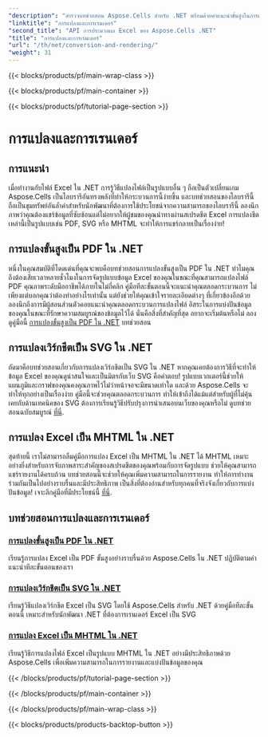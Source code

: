 ```yaml
---
"description": "สำรวจบทช่วยสอน Aspose.Cells สำหรับ .NET พร้อมด้วยคำแนะนำขั้นสูงในการแปลงและเรนเดอร์ไฟล์ Excel เป็นรูปแบบต่างๆ ได้อย่างราบรื่น"
"linktitle": "การแปลงและการเรนเดอร์"
"second_title": "API การประมวลผล Excel ของ Aspose.Cells .NET"
"title": "การแปลงและการเรนเดอร์"
"url": "/th/net/conversion-and-rendering/"
"weight": 31
---
```


{{< blocks/products/pf/main-wrap-class >}}

{{< blocks/products/pf/main-container >}}

{{< blocks/products/pf/tutorial-page-section >}}

# การแปลงและการเรนเดอร์

## การแนะนำ

เมื่อทำงานกับไฟล์ Excel ใน .NET การรู้วิธีแปลงไฟล์เป็นรูปแบบอื่น ๆ ถือเป็นตัวเปลี่ยนเกม Aspose.Cells เป็นไลบรารีอันทรงพลังที่ทำให้กระบวนการนี้ง่ายขึ้น และบทช่วยสอนของไลบรารีนี้ถือเป็นขุมทรัพย์อันล้ำค่าสำหรับนักพัฒนาที่ต้องการใช้ประโยชน์จากความสามารถของไลบรารีนี้ ลองนึกภาพว่าคุณต้องแชร์ข้อมูลที่ซับซ้อนแต่ไม่อยากให้ผู้ชมของคุณนำทางผ่านสเปรดชีต Excel การแปลงชีตเหล่านี้เป็นรูปแบบเช่น PDF, SVG หรือ MHTML จะทำให้การแชร์กลายเป็นเรื่องง่าย! 

## การแปลงขั้นสูงเป็น PDF ใน .NET

หนึ่งในคุณสมบัติที่โดดเด่นที่คุณจะพบคือบทช่วยสอนการแปลงขั้นสูงเป็น PDF ใน .NET ทำไมคุณถึงต้องเสียเวลาหลายชั่วโมงในการจัดรูปแบบข้อมูล Excel ของคุณในขณะที่คุณสามารถแปลงไฟล์ PDF คุณภาพระดับมืออาชีพได้ภายในไม่กี่คลิก คู่มือทีละขั้นตอนนี้จะแนะนำคุณตลอดกระบวนการ ไม่เพียงแต่บอกคุณว่าต้องทำอย่างไรเท่านั้น แต่ยังช่วยให้คุณเข้าใจรายละเอียดต่างๆ ที่เกี่ยวข้องอีกด้วย ลองนึกถึงการมีผู้สอนส่วนตัวคอยแนะนำคุณตลอดกระบวนการแปลงไฟล์ อิสระในการแบ่งปันข้อมูลของคุณในขณะที่รักษาความสมบูรณ์ของข้อมูลไว้ได้ นั่นคือสิ่งที่สำคัญที่สุด อยากจะเริ่มต้นหรือไม่ ลองดูคู่มือนี้ [การแปลงขั้นสูงเป็น PDF ใน .NET](./advanced-conversion-to-pdf/) บทช่วยสอน

## การแปลงเวิร์กชีตเป็น SVG ใน .NET

ถัดมาคือบทช่วยสอนเกี่ยวกับการแปลงเวิร์กชีตเป็น SVG ใน .NET หากคุณเคยต้องการวิธีที่จะทำให้ข้อมูล Excel ของคุณดูน่าสนใจและเป็นมิตรกับเว็บ SVG คือคำตอบ! รูปแบบเวกเตอร์นี้ช่วยให้แผนภูมิและกราฟของคุณคงคุณภาพไว้ไม่ว่าหน้าจอจะมีขนาดเท่าใด และด้วย Aspose.Cells จะทำให้ทุกอย่างเป็นเรื่องง่าย คู่มือนี้จะช่วยคุณตลอดกระบวนการ ทำให้เข้าถึงได้แม้แต่สำหรับผู้ที่ไม่คุ้นเคยกับด้านเทคนิคของ SVG ต้องการเรียนรู้วิธีปรับปรุงการนำเสนอบนเว็บของคุณหรือไม่ ดูบทช่วยสอนฉบับสมบูรณ์ [ที่นี่](./converting-worksheet-to-svg/).

## การแปลง Excel เป็น MHTML ใน .NET

สุดท้ายนี้ เราไม่สามารถลืมคู่มือการแปลง Excel เป็น MHTML ใน .NET ได้ MHTML เหมาะอย่างยิ่งสำหรับการจับภาพสาระสำคัญของสเปรดชีตของคุณพร้อมกับการจัดรูปแบบ ช่วยให้คุณสามารถแชร์รายงานได้ครบถ้วน บทช่วยสอนนี้จะช่วยให้คุณเพิ่มความสามารถในการรายงาน ทำให้การทำงานร่วมกันเป็นไปอย่างราบรื่นและมีประสิทธิภาพ เป็นสิ่งที่ต้องอ่านสำหรับทุกคนที่จริงจังเกี่ยวกับการแบ่งปันข้อมูล! เจาะลึกคู่มือที่มีประโยชน์นี้ [ที่นี่](./converting-excel-to-mhtml/).

## บทช่วยสอนการแปลงและการเรนเดอร์
### [การแปลงขั้นสูงเป็น PDF ใน .NET](./advanced-conversion-to-pdf/)
เรียนรู้การแปลง Excel เป็น PDF ขั้นสูงอย่างราบรื่นด้วย Aspose.Cells ใน .NET ปฏิบัติตามคำแนะนำทีละขั้นตอนของเรา
### [การแปลงเวิร์กชีตเป็น SVG ใน .NET](./converting-worksheet-to-svg/)
เรียนรู้วิธีแปลงเวิร์กชีต Excel เป็น SVG โดยใช้ Aspose.Cells สำหรับ .NET ด้วยคู่มือทีละขั้นตอนนี้ เหมาะสำหรับนักพัฒนา .NET ที่ต้องการเรนเดอร์ Excel เป็น SVG
### [การแปลง Excel เป็น MHTML ใน .NET](./converting-excel-to-mhtml/)
เรียนรู้วิธีการแปลงไฟล์ Excel เป็นรูปแบบ MHTML ใน .NET อย่างมีประสิทธิภาพด้วย Aspose.Cells เพื่อเพิ่มความสามารถในการรายงานและแบ่งปันข้อมูลของคุณ

{{< /blocks/products/pf/tutorial-page-section >}}

{{< /blocks/products/pf/main-container >}}

{{< /blocks/products/pf/main-wrap-class >}}

{{< blocks/products/products-backtop-button >}}